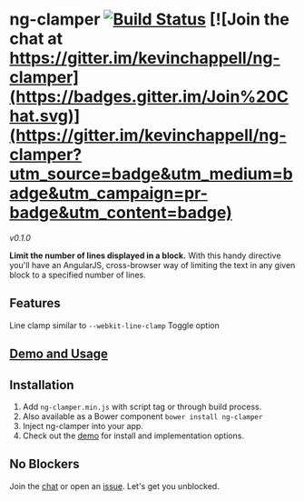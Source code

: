 # ng-clamper [![Build Status](https://travis-ci.org/kevinchappell/ng-clamper.svg?branch=master)](https://travis-ci.org/kevinchappell/ng-clamper) [![Join the chat at https://gitter.im/kevinchappell/ng-clamper](https://badges.gitter.im/Join%20Chat.svg)](https://gitter.im/kevinchappell/ng-clamper?utm_source=badge&utm_medium=badge&utm_campaign=pr-badge&utm_content=badge)
*v0.1.0*



**Limit the number of lines displayed in a block.**
With this handy directive you'll have an AngularJS, cross-browser way of limiting the text in any given block to a specified number of lines.

## Features
Line clamp similar to `--webkit-line-clamp`
Toggle option

## [Demo and Usage](http://kevinchappell.github.io/ng-clamper/)

## Installation
1. Add `ng-clamper.min.js` with script tag or through build process.
  2. Also available as a Bower component `bower install ng-clamper`
2. Inject ng-clamper into your app.
3. Check out the [demo](http://kevinchappell.github.io/ng-clamper/) for install and implementation options.

## No Blockers
Join the [chat](https://gitter.im/kevinchappell/ng-clamper) or open an [issue](https://github.com/kevinchappell/ng-clamper/issues/new). Let's get you unblocked.
